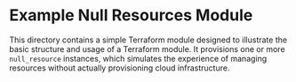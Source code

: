 # Example Null Resources Module
This directory contains a simple Terraform module designed to illustrate the basic structure and usage of a Terraform module. It provisions one or more `null_resource` instances, which simulates the experience of managing resources without actually provisioning cloud infrastructure.
